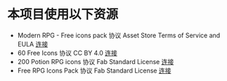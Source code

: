 # 本项目使用以下资源

- Modern RPG - Free icons pack 协议 Asset Store Terms of Service and EULA [连接](https://assetstore.unity.com/packages/2d/gui/icons/modern-rpg-free-icons-pack-264706)
- 60 Free Icons 协议 CC BY 4.0 [连接](https://www.fab.com/listings/fc9f4a87-3168-4c9b-a71c-89b4bf31692e)
- 200 Potion RPG icons 协议 Fab Standard License [连接](https://www.fab.com/listings/63592721-b332-49e9-a0b7-fe7f8f50d3c0)
- Free RPG Icons Pack 协议 Fab Standard License [连接](https://www.fab.com/listings/6fa882a6-af1b-4021-aba5-fe7030fb8b3f)